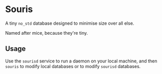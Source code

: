 # Souris

A tiny `no_std` database designed to minimise size over all else.

Named after mice, because they're tiny.

## Usage
Use the `sourisd` service to run a daemon on your local machine, and then `souris` to modify local databases or to modify `sourisd` databases.

